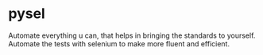 # pysel
Automate everything u can, that helps in bringing the standards to yourself.
Automate the tests with selenium to make more fluent and efficient.

